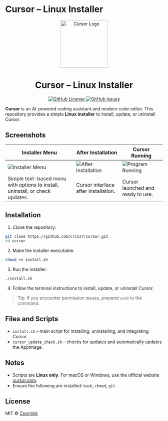 # Cursor – Linux Installer

<p align="center">
  <img src="https://cursor.com/cursor-website-proxy/assets/videos/logo/logo-loading.gif" alt="Cursor Logo" width="150">
</p>

<h1 align="center">Cursor – Linux Installer</h1>

<p align="center">
  <a href="https://github.com/crc137/cursor/blob/main/LICENSE">
    <img src="https://img.shields.io/badge/license-MIT-blue.svg" alt="GitHub License">
  </a>
  <a href="https://github.com/crc137/cursor/issues">
    <img src="https://img.shields.io/github/issues/crc137/cursor" alt="GitHub Issues">
  </a>
</p>

**Cursor** is an AI-powered coding assistant and modern code editor. This repository provides a simple **Linux installer** to install, update, or uninstall Cursor.

## Screenshots

| Installer Menu                                                               | After Installation                                               | Cursor Running                                                |
| ---------------------------------------------------------------------------- | ---------------------------------------------------------------- | ------------------------------------------------------------- |
| ![Installer Menu](https://raw.coonlink.com/cloud/image.jpg)                  | ![After Installation](https://raw.coonlink.com/cloud/image1.jpg) | ![Program Running](https://raw.coonlink.com/cloud/image2.jpg) |
| Simple text-based menu with options to install, uninstall, or check updates. | Cursor interface after installation.                             | Cursor launched and ready to use.                             |

## Installation

1. Clone the repository:

```bash
git clone https://github.com/crc137/cursor.git
cd cursor
```

2. Make the installer executable:

```bash
chmod +x install.sh
```

3. Run the installer:

```bash
./install.sh
```

4. Follow the terminal instructions to install, update, or uninstall Cursor.

> Tip: If you encounter permission issues, prepend `sudo` to the command.

## Files and Scripts

* `install.sh` – main script for installing, uninstalling, and integrating Cursor.
* `cursor_update_check.sh` – checks for updates and automatically updates the AppImage.

## Notes

* Scripts are **Linux only**. For macOS or Windows, use the official website [cursor.com](https://cursor.com).
* Ensure the following are installed: `bash`, `chmod`, `git`.

## License

MIT © [Coonlink](https://coonlink.com)
